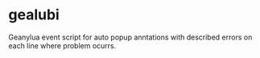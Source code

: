 # gealubi
Geanylua event script for auto popup anntations with described errors on each line where problem ocurrs.
